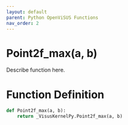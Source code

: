 ```yaml
---
layout: default
parent: Python OpenViSUS Functions
nav_order: 2
---
```


# Point2f_max(a, b)

Describe function here.

# Function Definition

```python
def Point2f_max(a, b):
    return _VisusKernelPy.Point2f_max(a, b)

```